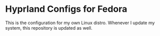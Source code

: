 # Hyprland Configs for Fedora
This is the configuration for my own Linux distro. Whenever I update my system, this repository is updated as well.

